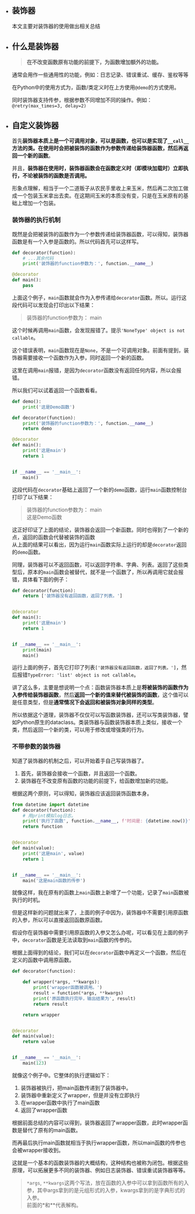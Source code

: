 - ## 装饰器 
    本文主要对装饰器的使用做出相关总结

- ## 什么是装饰器
    > **在不改变函数原有功能的前提下，为函数增加额外的功能。**  

    通常会用作一些通用性的功能，例如：日志记录、错误重试、缓存、鉴权等等

    在Python中的使用方式为，函数/类定义时在上方使用`@demo`的方式使用。

    同时装饰器支持传参，根据参数不同增加不同的操作。例如：`@retry(max_times=3, delay=2)`

- ## 自定义装饰器

    首先**装饰器本质上是一个可调用对象，可以是函数，也可以是实现了`__call__`方法的类。在使用时会把被装饰的函数作为参数传递给装饰器函数，然后再返回一个新的函数**。  
    
    并且，**装饰器在使用时，装饰器函数会在函数定义时（即模块加载时）立即执行，不论被装饰的函数是否调用。**  

    形象点理解，相当于一个二道贩子从农民手里收上来玉米，然后再二次加工做成一个包装玉米拿出去卖。在这期间玉米的本质没有变，只是在玉米原有的基础上增加一个包装。

    ### 装饰器的执行机制
    
    既然是会把被装饰的函数作为一个参数传递给装饰器函数，可以得知，装饰器函数是有一个入参是函数的。所以代码首先可以这样写。

    ```python
    def decorator(function):
        # ...其余代码
        print('装饰器的function参数为：', function.__name__)
    
    @decorator
    def main():
        pass
    ```
    上面这个例子，`main`函数就会作为入参传递给`decorator`函数。所以。运行这段代码可以发现会打印出以下结果：

    > 装饰器的function参数为： main
    
    这个时候再调用`main`函数，会发现报错了。提示`'NoneType' object is not callable`。

    这个错误表明，`main`函数现在是`None`，不是一个可调用对象。前面有提到，装饰器需要接收一个函数作为入参，同时返回一个新的函数。

    这里在调用`main`报错，是因为`decorator`函数没有返回任何内容，所以会报错。

    所以我们可以试着返回一个函数看看。

    ```python
    def demo():
        print('这是Demo函数')

    def decorator(function):
        print('装饰器的function参数为：', function.__name__)
        return demo

    @decorator
    def main():
        print('这是main')
        return 1


    if __name__ == '__main__':
        main()
    ```
  
    这段代码在`decorator`基础上返回了一个新的`demo`函数，运行`main`函数控制台打印了以下结果： 
    > 装饰器的function参数为： main   
    这是Demo函数

    这正好印证了上面的结论，装饰器会返回一个新函数。同时也得到了一个新的点，返回的函数会代替被装饰的函数  
    从上面的结果可以看出，因为运行`main`函数实际上运行的却是`decorator`返回的`demo`函数。

    同理，装饰器可以不返回函数，可以返回字符串、字典、列表。返回了这些类型后，原本的`main`函数会被替代，就不是一个函数了，所以再调用它就会报错，具体看下面的例子：

    ```python
    def decorator(function):
        return ['装饰器没有返回函数，返回了列表。']


    @decorator
    def main():
        print('这是main')
        return 1


    if __name__ == '__main__':
        print(main)
        main()
    ```
    运行上面的例子，首先它打印了列表`['装饰器没有返回函数，返回了列表。']`，然后报错`TypeError: 'list' object is not callable`。

    讲了这么多，主要是想说明一个点：函数装饰器本质上是**将被装饰的函数作为入参传给装饰器函数**，然后**返回一个新的值来替代被装饰的函数**，这个值可以是任意类型，但是**通常情况下会返回和被装饰对象同样的类型**。  

    所以依据这个道理，装饰器不仅仅可以写函数装饰器，还可以写类装饰器，譬如Python原生的dataclass。类装饰器与函数装饰器本质上类似，接收一个类，然后返回一个新的类，可以用于修改或增强类的行为。
    
    ### 不带参数的装饰器  

    知道了装饰器的机制之后，可以开始着手自己写装饰器了。

    1. 首先，装饰器会接收一个函数，并且返回一个函数。
    2. 装饰器在不改变原有函数的功能的前提下，给函数增加新的功能。

    根据这两个原则，可以得知，装饰器应该返回装饰函数本身。

    ```python
    from datetime import datetime
    def decorator(function):
        # 用print模拟log日志。
        print('执行了函数', function.__name__, f'时间是: {datetime.now()}')
        return function


    @decorator
    def main(value):
        print('这是main', value)
        return 1


    if __name__ == '__main__':
        main('这是main函数的传参')
    ```
    就像这样，我在原有的函数上`main`函数上新增了一个功能，记录了`main`函数被执行的时机。

    但是这样新的问题就出来了，上面的例子中因为，装饰器中不需要引用原函数的入参，所以可以直接返回函数原函数。

    假设你在装饰器中需要引用原函数的入参又怎么办呢，可以看见在上面的例子中，`decorator`函数是无法读取到`main`函数的传参的。

    根据上面得到的结论，我们可以在`decorator`函数中再定义一个函数，然后在定义的函数中调用原函数。

    ```python
    def decorator(function):
    
        def wrapper(*args, **kwargs):
            print('wrapper函数被调用。')
            result = function(*args, **kwargs)
            print('原函数执行完毕，输出结果为', result)
            return result
    
        return wrapper
    
    
    @decorator
    def main(value):
        return value
    
    
    if __name__ == '__main__':
        main(123)
    ```
    就像这个例子中。它整体的执行逻辑如下：   
    1. 装饰器被执行，把main函数传递到了装饰器中。
    2. 装饰器中重新定义了wrapper，但是并没有立即执行
    3. 在wrapper函数中执行了main函数
    4. 返回了wrapper函数

    根据前面总结的内容可以得到，装饰器返回了wrapper函数，此时wrapper函数是替代了原有的main函数。

    而再最后执行main函数就相当于执行wrapper函数，所以main函数的传参也会被wrapper接收到。

    这就是一个基本的函数装饰器的大概结构，这种结构也被称为闭包。根据这些原理，可以拓展更多不同的装饰器、例如日志装饰器、错误重试装饰器等等。

    > `*args`, `**kwargs`这两个写法，放在函数的入参中可以拿到函数所有的入参，其中args拿到的是元组形式的入参，kwargs拿到的是字典形式的入参。   
    前面的*和**代表解构。